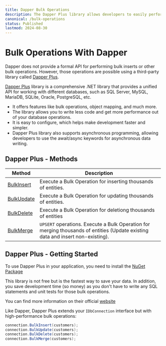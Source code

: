 ```yaml
---
title: Dapper Bulk Operations
description: The Dapper Plus library allows developers to easily perform bulk operations. It helps to optimize performance by reducing the number of database round trips.
canonical: /bulk-operations
status: Published
lastmod: 2024-08-30
---
```


# Bulk Operations With Dapper

Dapper does not provide a formal API for performing bulk inserts or other bulk operations. However, those operations are possible using a third-party library called [Dapper Plus](https://dapper-plus.net/).

[Dapper Plus](https://dapper-plus.net/) library is a comprehensive .NET library that provides a unified API for working with different databases, such as SQL Server, MySQL, MariaDB, SQLite, Oracle, PostgreSQL, etc. 

 - It offers features like bulk operations, object mapping, and much more. 
 - The library allows you to write less code and get more performance out of your database operations. 
 - It is easy to configure, which helps make development faster and simpler. 
 - Dapper Plus library also supports asynchronous programming, allowing developers to use the await/async keywords for asynchronous data writing. 

## Dapper Plus - Methods

| Method | Description |
| ------ | ----------- |
| [BulkInsert](/bulk-operations/bulk-insert)| Execute a Bulk Operation for inserting thousands of entities. |
| [BulkUpdate](/bulk-operations/bulk-update)| Execute a Bulk Operation for updating thousands of entities. |
| [BulkDelete](/bulk-operations/bulk-delete)| Execute a Bulk Operation for deletiong thousands of entities |
| [BulkMerge](/bulk-operations/bulk-merge)	| `UPSERT` operations. Execute a Bulk Operation for merging thousands of entities (Update existing data and insert non-existing). |

## Dapper Plus - Getting Started

To use Dapper Plus in your application, you need to install the [NuGet Package](https://dapper-plus.net/download)

This library is not free but is the fastest way to save your data. In addition, you save development time (so money) as you don't have to write any SQL statements and unit tests for those bulk operations.

You can find more information on their official [website](https://dapper-plus.net/)

Like Dapper, Dapper Plus extends your `IDbConnection` interface but with high-performance bulk operations:

```csharp
connection.BulkInsert(customers);
connection.BulkUpdate(customers);
connection.BulkDelete(customers);
connection.BulkMerge(customers);
```